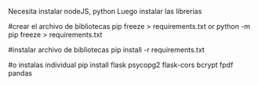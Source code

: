 Necesita instalar nodeJS, python
Luego instalar las librerias

#crear el archivo de bibliotecas
pip freeze > requirements.txt or
python -m pip freeze > requirements.txt

#instalar archivo de bibliotecas
pip install -r requirements.txt

#o instalas individual
pip install flask psycopg2 flask-cors bcrypt fpdf pandas